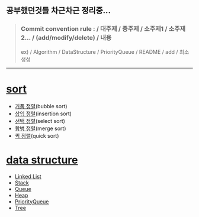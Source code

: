 공부했던것들 차근차근 정리중...        
---------------------------------------
> ### Commit convention rule : / 대주제 / 중주제 / 소주제1 / 소주제2... / (add/modify/delete) / 내용
> ex) / Algorithm / DataStructure / PriorityQueue / README / add / 최소생성
--------------------------------------- 

  
# [sort](https://github.com/thdrlcks784/Algorithm/tree/main/sort)
  * [거품 정렬](https://github.com/thdrlcks784/Algorithm/tree/main/sort/bubble_sort)(bubble sort)  
  * [삽입 정렬](https://github.com/thdrlcks784/Algorithm/tree/main/sort/insertion_sort)(insertion sort)  
  * [선택 정렬](https://github.com/thdrlcks784/Algorithm/tree/main/sort/select_sort)(select sort)  
  * [합병 정렬](https://github.com/thdrlcks784/Algorithm/tree/main/sort/merge_sort)(merge sort)  
  * [퀵 정렬](https://github.com/thdrlcks784/Algorithm/tree/main/sort/quick_sort)(quick sort)  
# [data structure](https://github.com/thdrlcks784/Algorithm/tree/main/data_structure)  
  * [Linked List](https://github.com/thdrlcks784/Algorithm/tree/main/data_structure/Linked_List)
  * [Stack](https://github.com/thdrlcks784/Algorithm/tree/main/data_structure/Stack)
  * [Queue](https://github.com/thdrlcks784/Algorithm/tree/main/data_structure/Queue)
  * [Heap](https://github.com/thdrlcks784/Algorithm/tree/main/data_structure/Heap)
  * [PriorityQueue](https://github.com/thdrlcks784/Algorithm/tree/main/data_structure/Priority_Queue)
  * [Tree](https://github.com/thdrlcks784/Algorithm/tree/main/data_structure/Tree)
